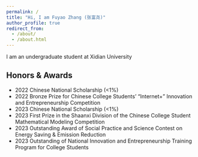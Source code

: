 ```yaml
---
permalink: /
title: "Hi, I am Fuyao Zhang (张富尧)"
author_profile: true
redirect_from: 
  - /about/
  - /about.html
---
```


<!-- ## Hi, I am Fuyao Zhang (张富尧) -->
I am an undergraduate student at Xidian University

## Honors & Awards
- 2022 Chinese National Scholarship (<1%)
- 2022 Bronze Prize for Chinese College Students’ “Internet+” Innovation and Entrepreneurship Competition
- 2023 Chinese National Scholarship (<1%)
- 2023 First Prize in the Shaanxi Division of the Chinese College Student Mathematical Modeling Competition
- 2023 Outstanding Award of Social Practice and Science Contest on Energy Saving & Emission Reduction
- 2023 Outstanding of National Innovation and Entrepreneurship Training Program for College Students